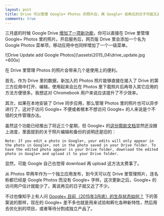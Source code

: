 ```yaml
---
layout: post
title: Drive 可以管理 Google+ Photos 的照片后，离 Google+ 说再见的日子可能又近了一些
comments: true
---
```


三月底的时候 Google Drive [增加了一项新功能](http://googledrive.blogspot.com/2015/03/photosindrive.html)，你可以直接在 Drive 里管理 Google+ Photos 里的照片。开启服务后，网页版 Drive 里会添加一个名为 Google Photos 菜单项，移动应用中也同样增加了一个一级菜单。

![Drive Update add Google Photos](\assets\2015_04\drive_update.jpg =600x)

在 Drive 里管理 Photos 的照片会带来几个是使用上的便利。

首先，作为 Drive 里的数据，新加入的 Photos 照片能够直接在接入了 Drive 的第三方应用中打开、编辑，使用起来会比在 Photos 里下载照片后再导入其它应用的方法方便很多。我想这对 Chromebook 用户来说应该提升了不少效率。

其次，如果在本地安装了 Drive 同步应用，那么管理 Photos 里的照片也可以异步进行了，这对于访问 Google+ 不便或者根本不想访问 Google+ 的人来说是个不错的文件管理办法。

虽然这个功能已经推出了将近三个星期，但 Google+ 的[这份帮助文档](https://support.google.com/plus/answer/3259546?hl=en)显然还没跟上进度，里面提到的关于照片编辑和备份的说明还是旧的：

    Note: If you edit a photo in Google+, your edits will only appear in the photo in Google+, not in the photo saved in your Drive folder. To have the edited photo appear in your Drive folder, download the edited photo in Google+ and upload it to your Drive folder.
    
显然，可能 Google 自己也觉得 download 再 upload 这方法太费事了。

从 Photos 早两年作为一个独立应用发布，到今天可以在 Drive 里管理照片，连名称都已经是 Google Photos 而没有 Google+ 字样。这次更新之后，Google+ 的访问用户估计就能少了，离说再见的日子就又近了不少。

不过也像知乎上有人问 [Google+ 目前（2015年3月底）的生存状态如何？](http://www.zhihu.com/question/29052309) 下的答案说的那样，现在的 Google+ 差不多也就是用来试验和孵化各种新特性，然后用去优化别的项目，或者等待分割成独立产品了。
